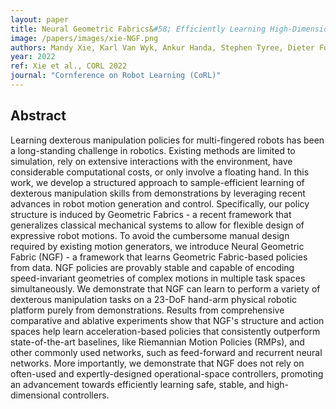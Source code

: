 ```yaml
---
layout: paper
title: Neural Geometric Fabrics&#58; Efficiently Learning High-Dimensional Policies from Demonstration
image: /papers/images/xie-NGF.png
authors: Mandy Xie, Karl Van Wyk, Ankur Handa, Stephen Tyree, Dieter Fox, Harish Ravichandar, Nathan Ratliff
year: 2022
ref: Xie et al., CORL 2022
journal: "Cornference on Robot Learning (CoRL)"
---
```


## Abstract

Learning dexterous manipulation policies for multi-fingered robots has been a long-standing challenge in robotics. Existing methods are limited to simulation, rely on extensive interactions with the environment, have considerable computational costs, or only involve a floating hand. In this work, we develop a structured approach to sample-efficient learning of dexterous manipulation skills from demonstrations by leveraging recent advances in robot motion generation and control. Specifically, our policy structure is induced by Geometric Fabrics - a recent framework that generalizes classical mechanical systems to allow for flexible design of expressive robot motions. To avoid the cumbersome manual design required by existing motion generators, we introduce Neural Geometric Fabric (NGF) - a framework that learns Geometric Fabric-based policies from data. NGF policies are provably stable and capable of encoding speed-invariant geometries of complex motions in multiple task spaces simultaneously. We demonstrate that NGF can learn to perform a variety of dexterous manipulation tasks on a 23-DoF hand-arm physical robotic platform purely from demonstrations. Results from comprehensive comparative and ablative experiments show that NGF's structure and action spaces help learn acceleration-based policies that consistently outperform state-of-the-art baselines, like Riemannian Motion Policies (RMPs), and other commonly used networks, such as feed-forward and recurrent neural networks. More importantly, we demonstrate that NGF does not rely on often-used and expertly-designed operational-space controllers, promoting an advancement towards efficiently learning safe, stable, and high-dimensional controllers.

